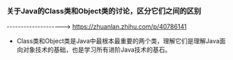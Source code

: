 ### 关于Java的Class类和Object类的讨论，区分它们之间的区别

--------------------> https://zhuanlan.zhihu.com/p/40786141

 - Class类和Object类是Java中最根本最重要的两个类，理解它们是理解Java面向对象技术的基础，也是学习所有进阶Java技术的基石。














